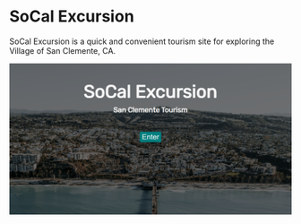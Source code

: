 # SoCal Excursion
SoCal Excursion is a quick and convenient tourism site for exploring the Village of San Clemente, CA.

![Screenshot](screenshot.png)
